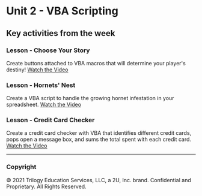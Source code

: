 # Unit 2 - VBA Scripting

## Key activities from the week

### Lesson - Choose Your Story

Create buttons attached to VBA macros that will determine your player's destiny!
[Watch the Video](https://youtu.be/EqV1LQgofP4)

### Lesson - Hornets' Nest

Create a VBA script to handle the growing hornet infestation in your spreadsheet.
[Watch the Video](https://youtu.be/0f-M3cKzWMs)

### Lesson - Credit Card Checker

Create a credit card checker with VBA that identifies different credit cards, pops open a message box, and sums the total spent with each credit card. [Watch the Video](https://youtu.be/xkRl14pHLBU)

- - - 

### Copyright

© 2021 Trilogy Education Services, LLC, a 2U, Inc. brand. Confidential and Proprietary. All Rights Reserved.
